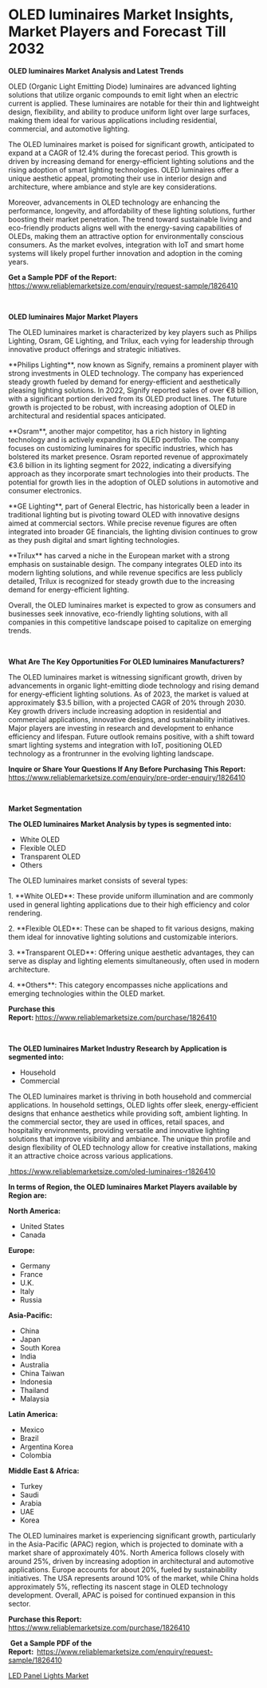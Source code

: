 <p><h1>OLED luminaires Market Insights, Market Players and Forecast Till 2032</h1></p><p><strong>OLED luminaires Market Analysis and Latest Trends</strong></p>
<p><p>OLED (Organic Light Emitting Diode) luminaires are advanced lighting solutions that utilize organic compounds to emit light when an electric current is applied. These luminaires are notable for their thin and lightweight design, flexibility, and ability to produce uniform light over large surfaces, making them ideal for various applications including residential, commercial, and automotive lighting.</p><p>The OLED luminaires market is poised for significant growth, anticipated to expand at a CAGR of 12.4% during the forecast period. This growth is driven by increasing demand for energy-efficient lighting solutions and the rising adoption of smart lighting technologies. OLED luminaires offer a unique aesthetic appeal, promoting their use in interior design and architecture, where ambiance and style are key considerations.</p><p>Moreover, advancements in OLED technology are enhancing the performance, longevity, and affordability of these lighting solutions, further boosting their market penetration. The trend toward sustainable living and eco-friendly products aligns well with the energy-saving capabilities of OLEDs, making them an attractive option for environmentally conscious consumers. As the market evolves, integration with IoT and smart home systems will likely propel further innovation and adoption in the coming years.</p></p>
<p><strong>Get a Sample PDF of the Report:&nbsp;</strong> <a href="https://www.reliablemarketsize.com/enquiry/request-sample/1826410?utm_campaign=2216&utm_medium=2&utm_source=Github&utm_content=ia&utm_term=07022025&utm_id=oled-luminaires">https://www.reliablemarketsize.com/enquiry/request-sample/1826410</a></p>
<p>&nbsp;</p>
<p><strong>OLED luminaires Major Market Players</strong></p>
<p><p>The OLED luminaires market is characterized by key players such as Philips Lighting, Osram, GE Lighting, and Trilux, each vying for leadership through innovative product offerings and strategic initiatives.</p><p>**Philips Lighting**, now known as Signify, remains a prominent player with strong investments in OLED technology. The company has experienced steady growth fueled by demand for energy-efficient and aesthetically pleasing lighting solutions. In 2022, Signify reported sales of over €8 billion, with a significant portion derived from its OLED product lines. The future growth is projected to be robust, with increasing adoption of OLED in architectural and residential spaces anticipated.</p><p>**Osram**, another major competitor, has a rich history in lighting technology and is actively expanding its OLED portfolio. The company focuses on customizing luminaires for specific industries, which has bolstered its market presence. Osram reported revenue of approximately €3.6 billion in its lighting segment for 2022, indicating a diversifying approach as they incorporate smart technologies into their products. The potential for growth lies in the adoption of OLED solutions in automotive and consumer electronics.</p><p>**GE Lighting**, part of General Electric, has historically been a leader in traditional lighting but is pivoting toward OLED with innovative designs aimed at commercial sectors. While precise revenue figures are often integrated into broader GE financials, the lighting division continues to grow as they push digital and smart lighting technologies.</p><p>**Trilux** has carved a niche in the European market with a strong emphasis on sustainable design. The company integrates OLED into its modern lighting solutions, and while revenue specifics are less publicly detailed, Trilux is recognized for steady growth due to the increasing demand for energy-efficient lighting.</p><p>Overall, the OLED luminaires market is expected to grow as consumers and businesses seek innovative, eco-friendly lighting solutions, with all companies in this competitive landscape poised to capitalize on emerging trends.</p></p>
<p>&nbsp;</p>
<p><strong>What Are The Key Opportunities For OLED luminaires Manufacturers?</strong></p>
<p><p>The OLED luminaires market is witnessing significant growth, driven by advancements in organic light-emitting diode technology and rising demand for energy-efficient lighting solutions. As of 2023, the market is valued at approximately $3.5 billion, with a projected CAGR of 20% through 2030. Key growth drivers include increasing adoption in residential and commercial applications, innovative designs, and sustainability initiatives. Major players are investing in research and development to enhance efficiency and lifespan. Future outlook remains positive, with a shift toward smart lighting systems and integration with IoT, positioning OLED technology as a frontrunner in the evolving lighting landscape.</p></p>
<p><strong>Inquire or Share Your Questions If Any Before Purchasing This Report:</strong> <a href="https://www.reliablemarketsize.com/enquiry/pre-order-enquiry/1826410?utm_campaign=2216&utm_medium=2&utm_source=Github&utm_content=ia&utm_term=07022025&utm_id=oled-luminaires">https://www.reliablemarketsize.com/enquiry/pre-order-enquiry/1826410</a></p>
<p>&nbsp;</p>
<p><strong>Market Segmentation</strong></p>
<p><strong>The OLED luminaires Market Analysis by types is segmented into:</strong></p>
<p><ul><li>White OLED</li><li>Flexible OLED</li><li>Transparent OLED</li><li>Others</li></ul></p>
<p><p>The OLED luminaires market consists of several types: </p><p>1. **White OLED**: These provide uniform illumination and are commonly used in general lighting applications due to their high efficiency and color rendering.  </p><p>2. **Flexible OLED**: These can be shaped to fit various designs, making them ideal for innovative lighting solutions and customizable interiors.  </p><p>3. **Transparent OLED**: Offering unique aesthetic advantages, they can serve as display and lighting elements simultaneously, often used in modern architecture.  </p><p>4. **Others**: This category encompasses niche applications and emerging technologies within the OLED market.</p></p>
<p><strong>Purchase this Report:&nbsp;</strong><a href="https://www.reliablemarketsize.com/purchase/1826410?utm_campaign=2216&utm_medium=2&utm_source=Github&utm_content=ia&utm_term=07022025&utm_id=oled-luminaires">https://www.reliablemarketsize.com/purchase/1826410</a></p>
<p>&nbsp;</p>
<p><strong>The OLED luminaires Market Industry Research by Application is segmented into:</strong></p>
<p><ul><li>Household</li><li>Commercial</li></ul></p>
<p><p>The OLED luminaires market is thriving in both household and commercial applications. In household settings, OLED lights offer sleek, energy-efficient designs that enhance aesthetics while providing soft, ambient lighting. In the commercial sector, they are used in offices, retail spaces, and hospitality environments, providing versatile and innovative lighting solutions that improve visibility and ambiance. The unique thin profile and design flexibility of OLED technology allow for creative installations, making it an attractive choice across various applications.</p></p>
<p><a href="https://www.reliablemarketsize.com/oled-luminaires-r1826410?utm_campaign=2216&utm_medium=2&utm_source=Github&utm_content=ia&utm_term=07022025&utm_id=oled-luminaires">&nbsp;https://www.reliablemarketsize.com/oled-luminaires-r1826410</a></p>
<p><strong>In terms of Region, the OLED luminaires Market Players available by Region are:</strong></p>
<p>
    <p> <strong> North America: </strong>
        <ul>
            <li>United States</li>
            <li>Canada</li>
        </ul>
        </p> 
    <p> <strong> Europe: </strong>
        <ul>
            <li>Germany</li>
            <li>France</li>
            <li>U.K.</li>
            <li>Italy</li>
            <li>Russia</li>
        </ul>
        </p> 
    <p> <strong> Asia-Pacific: </strong>
        <ul>
            <li>China</li>
            <li>Japan</li>
            <li>South Korea</li>
            <li>India</li>
            <li>Australia</li>
            <li>China Taiwan</li>
            <li>Indonesia</li>
            <li>Thailand</li>
            <li>Malaysia</li>
        </ul>
        </p> 
    <p> <strong> Latin America: </strong>
        <ul>
            <li>Mexico</li>
            <li>Brazil</li>
            <li>Argentina Korea</li>
            <li>Colombia</li>
        </ul>
        </p> 
    <p> <strong> Middle East & Africa: </strong>
        <ul>
            <li>Turkey</li>
            <li>Saudi</li>
            <li>Arabia</li>
            <li>UAE</li>
            <li>Korea</li>
        </ul>
    </p>
    </p>
<p><p>The OLED luminaires market is experiencing significant growth, particularly in the Asia-Pacific (APAC) region, which is projected to dominate with a market share of approximately 40%. North America follows closely with around 25%, driven by increasing adoption in architectural and automotive applications. Europe accounts for about 20%, fueled by sustainability initiatives. The USA represents around 10% of the market, while China holds approximately 5%, reflecting its nascent stage in OLED technology development. Overall, APAC is poised for continued expansion in this sector.</p></p>
<p><strong>Purchase this Report: </strong><a href="https://www.reliablemarketsize.com/purchase/1826410?utm_campaign=2216&utm_medium=2&utm_source=Github&utm_content=ia&utm_term=07022025&utm_id=oled-luminaires">https://www.reliablemarketsize.com/purchase/1826410</a></p>
<p>&nbsp;<strong>Get a Sample PDF of the Report:&nbsp;&nbsp;</strong><a href="https://www.reliablemarketsize.com/enquiry/request-sample/1826410?utm_campaign=2216&utm_medium=2&utm_source=Github&utm_content=ia&utm_term=07022025&utm_id=oled-luminaires">https://www.reliablemarketsize.com/enquiry/request-sample/1826410</a></p>
<p><strong></strong></p>
<p><p><a href="https://github.com/JubayerMia832/Market-Research-Report-List-1/blob/main/led-panel-lights-market.md?utm_campaign=2216&utm_medium=2&utm_source=Github&utm_content=ia&utm_term=07022025&utm_id=oled-luminaires">LED Panel Lights Market</a></p></p>